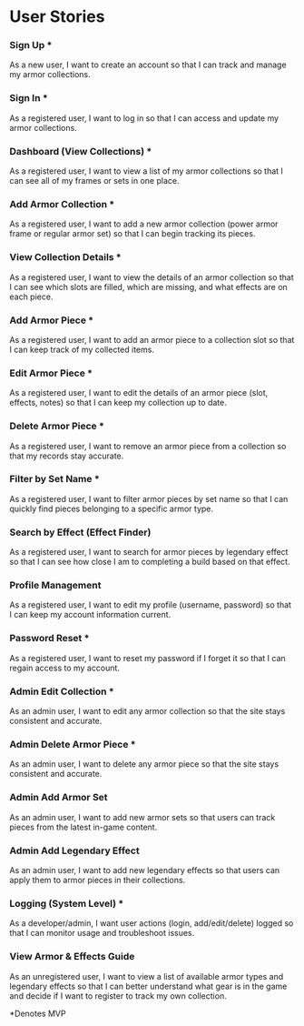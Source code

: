 # User Stories

### Sign Up *
As a new user, I want to create an account so that I can track and manage my armor collections.

### Sign In *
As a registered user, I want to log in so that I can access and update my armor collections.

### Dashboard (View Collections) *
As a registered user, I want to view a list of my armor collections so that I can see all of my frames or sets in one place.

### Add Armor Collection *
As a registered user, I want to add a new armor collection (power armor frame or regular armor set) so that I can begin tracking its pieces.

### View Collection Details *
As a registered user, I want to view the details of an armor collection so that I can see which slots are filled, which are missing, and what effects are on each piece.

### Add Armor Piece *
As a registered user, I want to add an armor piece to a collection slot so that I can keep track of my collected items.

### Edit Armor Piece *
As a registered user, I want to edit the details of an armor piece (slot, effects, notes) so that I can keep my collection up to date.

### Delete Armor Piece *
As a registered user, I want to remove an armor piece from a collection so that my records stay accurate.

### Filter by Set Name *
As a registered user, I want to filter armor pieces by set name so that I can quickly find pieces belonging to a specific armor type.

### Search by Effect (Effect Finder)
As a registered user, I want to search for armor pieces by legendary effect so that I can see how close I am to completing a build based on that effect.

### Profile Management
As a registered user, I want to edit my profile (username, password) so that I can keep my account information current.

### Password Reset *
As a registered user, I want to reset my password if I forget it so that I can regain access to my account.

### Admin Edit Collection *
As an admin user, I want to edit any armor collection so that the site stays consistent and accurate.

### Admin Delete Armor Piece *
As an admin user, I want to delete any armor piece so that the site stays consistent and accurate.

### Admin Add Armor Set
As an admin user, I want to add new armor sets so that users can track pieces from the latest in-game content.

### Admin Add Legendary Effect
As an admin user, I want to add new legendary effects so that users can apply them to armor pieces in their collections.


### Logging (System Level) *
As a developer/admin, I want user actions (login, add/edit/delete) logged so that I can monitor usage and troubleshoot issues.

### View Armor & Effects Guide 

As an unregistered user, I want to view a list of available armor types and legendary effects so that I can better understand what gear is in the game and decide if I want to register to track my own collection.


*Denotes MVP









 